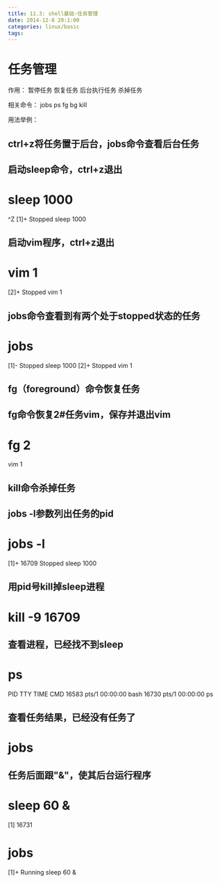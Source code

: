 ```yaml
---
title: 11.3: shell基础-任务管理
date: 2014-12-8 20:1:00
categories: linux/basic
tags:
---
```

 
任务管理
======================================
作用：
暂停任务
恢复任务
后台执行任务
杀掉任务
 
相关命令：
jobs
ps
fg
bg
kill
 
用法举例：
## ctrl+z将任务置于后台，jobs命令查看后台任务
 
## 启动sleep命令，ctrl+z退出
# sleep 1000 
^Z
[1]+  Stopped                 sleep 1000
## 启动vim程序，ctrl+z退出
# vim 1
 
[2]+  Stopped                 vim 1
 
## jobs命令查看到有两个处于stopped状态的任务
# jobs
[1]-  Stopped                 sleep 1000
[2]+  Stopped                 vim 1
 
 
## fg（foreground）命令恢复任务
 
## fg命令恢复2#任务vim，保存并退出vim
# fg 2
vim 1
 
 
## kill命令杀掉任务
 
## jobs -l参数列出任务的pid
# jobs -l
[1]+ 16709 Stopped                 sleep 1000
## 用pid号kill掉sleep进程
# kill -9 16709
## 查看进程，已经找不到sleep
# ps
  PID TTY          TIME CMD
16583 pts/1    00:00:00 bash
16730 pts/1    00:00:00 ps
## 查看任务结果，已经没有任务了
# jobs
 
 
## 任务后面跟"&"，使其后台运行程序
# sleep 60 &
[1] 16731
# jobs
[1]+  Running                 sleep 60 & 
